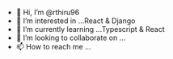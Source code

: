 - 👋 Hi, I’m @rthiru96
- 👀 I’m interested in ...React & Django
- 🌱 I’m currently learning ...Typescript & React
- 💞️ I’m looking to collaborate on ...
- 📫 How to reach me ...

<!---
rthiru96/rthiru96 is a ✨ special ✨ repository because its `README.md` (this file) appears on your GitHub profile.
You can click the Preview link to take a look at your changes.
--->
